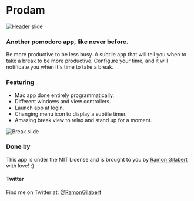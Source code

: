 # Prodam

![Header slide](/path/to/img.jpg)

### Another pomodoro app, like never before.

Be more productive to be less busy. A subtile app that will tell you when to take a break to be more productive. Configure your time, and it will notificate you when it's time to take a break.

### Featuring

- Mac app done entirely programmatically.
- Different windows and view controllers.
- Launch app at login.
- Changing menu icon to display a subtile timer.
- Amazing break view to relax and stand up for a moment.

![Break slide](/path/to/img.jpg)

### Done by

This app is under the MIT License and is brought to you by [Ramon Gilabert](http://ramongilabert.com) with love! :)

#### Twitter

Find me on Twitter at: [@RamonGilabert](https://twitter.com/RamonGilabert)